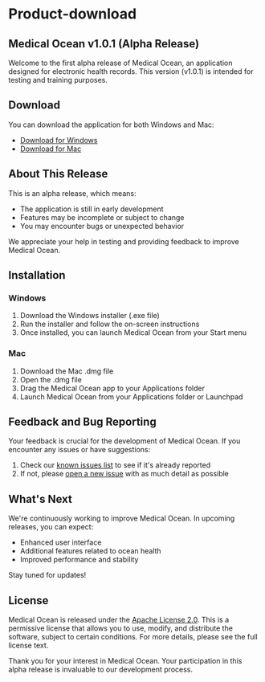 # Product-download

## Medical Ocean v1.0.1 (Alpha Release)

Welcome to the first alpha release of Medical Ocean, an application designed for electronic health records. This version (v1.0.1) is intended for testing and training purposes.

## Download

You can download the application for both Windows and Mac:

- [Download for Windows](https://github.com/Medical-Ocean/Product-download/releases/download/v1.0.1-alpha/Medical.Ocean.Setup.1.0.1.exe)
- [Download for Mac](https://github.com/Medical-Ocean/Product-download/releases/download/v1.0.1-alpha/Medical.Ocean-1.0.1-arm64.dmg)

## About This Release
 
This is an alpha release, which means:

- The application is still in early development
- Features may be incomplete or subject to change
- You may encounter bugs or unexpected behavior

We appreciate your help in testing and providing feedback to improve Medical Ocean.

## Installation

### Windows
1. Download the Windows installer (.exe file)
2. Run the installer and follow the on-screen instructions
3. Once installed, you can launch Medical Ocean from your Start menu

### Mac
1. Download the Mac .dmg file
2. Open the .dmg file
3. Drag the Medical Ocean app to your Applications folder
4. Launch Medical Ocean from your Applications folder or Launchpad

## Feedback and Bug Reporting

Your feedback is crucial for the development of Medical Ocean. If you encounter any issues or have suggestions:

1. Check our [known issues list](link-to-issues-page) to see if it's already reported
2. If not, please [open a new issue](link-to-new-issue-page) with as much detail as possible

## What's Next

We're continuously working to improve Medical Ocean. In upcoming releases, you can expect:

- Enhanced user interface
- Additional features related to ocean health
- Improved performance and stability

Stay tuned for updates!

## License

Medical Ocean is released under the [Apache License 2.0](https://www.apache.org/licenses/LICENSE-2.0). This is a permissive license that allows you to use, modify, and distribute the software, subject to certain conditions. For more details, please see the full license text.

Thank you for your interest in Medical Ocean. Your participation in this alpha release is invaluable to our development process.
